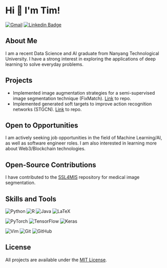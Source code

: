 # Hi 👋 I'm Tim!
[![Gmail](https://img.shields.io/badge/Gmail-D14836?style=flat&logo=gmail&logoColor=white)](mailto:timothytan1999@gmail.com)
[![Linkedin Badge](https://img.shields.io/badge/LinkedIn-0077B5?style=flat&logo=linkedin&logoColor=white)](https://www.linkedin.com/in/timothy-tan-9620b01a3/)&nbsp;&nbsp;

## About Me
I am a recent Data Science and AI graduate from Nanyang Technological University. I have a strong interest in exploring the applications of deep learning to solve everyday problems.

## Projects
- Implemented image augmentation strategies for a semi-supervised image segmentation technique (FixMatch). [Link](https://github.com/timothytancy/SSL4MIS) to repo. 
- Implemented generated soft targets to improve action recognition networks (STGCN). [Link](https://github.com/timothytancy/mmaction2) to repo. 

## Open to Opportunities
I am actively seeking job opportunities in the field of Machine Learning/AI, as well as software engineer roles. I am also interested in learning more about Web3/Blockchain technologies.

## Open-Source Contributions
I have contributed to the [SSL4MIS](https://github.com/HiLab-git/SSL4MIS) repository for medical image segmentation.

## Skills and Tools
![Python](https://img.shields.io/badge/python-3670A0?style=for-the-badge&logo=python&logoColor=ffdd54)
![R](https://img.shields.io/badge/r-%23276DC3.svg?style=for-the-badge&logo=r&logoColor=white)
![Java](https://img.shields.io/badge/java-%23ED8B00.svg?style=for-the-badge&logo=openjdk&logoColor=white)
![LaTeX](https://img.shields.io/badge/latex-%23008080.svg?style=for-the-badge&logo=latex&logoColor=white)

![PyTorch](https://img.shields.io/badge/PyTorch-%23EE4C2C.svg?style=for-the-badge&logo=PyTorch&logoColor=white)
![TensorFlow](https://img.shields.io/badge/TensorFlow-%23FF6F00.svg?style=for-the-badge&logo=TensorFlow&logoColor=white)
![Keras](https://img.shields.io/badge/Keras-%23D00000.svg?style=for-the-badge&logo=Keras&logoColor=white)

![Vim](https://img.shields.io/badge/VIM-%2311AB00.svg?style=for-the-badge&logo=vim&logoColor=white)
![Git](https://img.shields.io/badge/git-%23F05033.svg?style=for-the-badge&logo=git&logoColor=white)
![GitHub](https://img.shields.io/badge/github-%23121011.svg?style=for-the-badge&logo=github&logoColor=white)


## License
All projects are available under the [MIT License](LICENSE).

